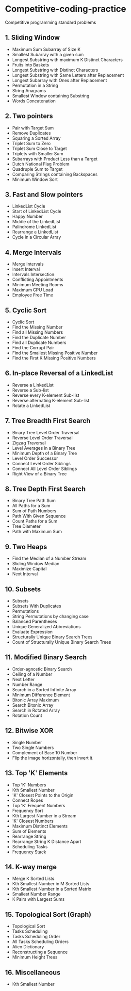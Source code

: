 # Competitive-coding-practice
Competitive programming standard problems

## 1. Sliding Window
* Maximum Sum Subarray of Size K 
* Smallest Subarray with a given sum 
* Longest Substring with maximum K Distinct Characters 
* Fruits into Baskets 
* Longest Substring with Distinct Characters 
* Longest Substring with Same Letters after Replacement 
* Longest Subarray with Ones after Replacement 
* Permutation in a String
* String Anagrams
* Smallest Window containing Substring
* Words Concatenation


## 2. Two pointers
* Pair with Target Sum 
* Remove Duplicates
* Squaring a Sorted Array
* Triplet Sum to Zero 
* Triplet Sum Close to Target 
* Triplets with Smaller Sum 
* Subarrays with Product Less than a Target 
* Dutch National Flag Problem 
* Quadruple Sum to Target
* Comparing Strings containing Backspaces
* Minimum Window Sort


## 3. Fast and Slow pointers
* LinkedList Cycle 
* Start of LinkedList Cycle 
* Happy Number 
* Middle of the LinkedList 
* Palindrome LinkedList
* Rearrange a LinkedList
* Cycle in a Circular Array


## 4. Merge Intervals
* Merge Intervals 
* Insert Interval 
* Intervals Intersection 
* Conflicting Appointments 
* Minimum Meeting Rooms
* Maximum CPU Load
* Employee Free Time


## 5. Cyclic Sort
* Cyclic Sort 
* Find the Missing Number 
* Find all Missing Numbers 
* Find the Duplicate Number 
* Find all Duplicate Numbers 
* Find the Corrupt Pair
* Find the Smallest Missing Positive Number
* Find the First K Missing Positive Numbers


## 6. In-place Reversal of a LinkedList
* Reverse a LinkedList 
* Reverse a Sub-list 
* Reverse every K-element Sub-list 
* Reverse alternating K-element Sub-list
* Rotate a LinkedList 


## 7. Tree Breadth First Search
* Binary Tree Level Order Traversal 
* Reverse Level Order Traversal 
* Zigzag Traversal 
* Level Averages in a Binary Tree 
* Minimum Depth of a Binary Tree 
* Level Order Successor 
* Connect Level Order Siblings 
* Connect All Level Order Siblings 
* Right View of a Binary Tree


## 8. Tree Depth First Search
* Binary Tree Path Sum 
* All Paths for a Sum 
* Sum of Path Numbers 
* Path With Given Sequence 
* Count Paths for a Sum 
* Tree Diameter
* Path with Maximum Sum


## 9. Two Heaps
* Find the Median of a Number Stream 
* Sliding Window Median 
* Maximize Capital 
* Next Interval


## 10. Subsets
* Subsets 
* Subsets With Duplicates 
* Permutations 
* String Permutations by changing case 
* Balanced Parentheses 
* Unique Generalized Abbreviations 
* Evaluate Expression 
* Structurally Unique Binary Search Trees
* Count of Structurally Unique Binary Search Trees


## 11. Modified Binary Search
* Order-agnostic Binary Search 
* Ceiling of a Number 
* Next Letter 
* Number Range 
* Search in a Sorted Infinite Array 
* Minimum Difference Element 
* Bitonic Array Maximum 
* Search Bitonic Array
* Search in Rotated Array
* Rotation Count


## 12. Bitwise XOR
* Single Number 
* Two Single Numbers 
* Complement of Base 10 Number 
* Flip the image horizontally, then invert it.


## 13. Top 'K' Elements
* Top 'K' Numbers 
* Kth Smallest Number 
* 'K' Closest Points to the Origin 
* Connect Ropes 
* Top 'K' Frequent Numbers 
* Frequency Sort 
* Kth Largest Number in a Stream 
* 'K' Closest Numbers 
* Maximum Distinct Elements 
* Sum of Elements 
* Rearrange String 
* Rearrange String K Distance Apart 
* Scheduling Tasks
* Frequency Stack


## 14. K-way merge
* Merge K Sorted Lists 
* Kth Smallest Number in M Sorted Lists 
* Kth Smallest Number in a Sorted Matrix 
* Smallest Number Range 
* K Pairs with Largest Sums


## 15. Topological Sort (Graph)
* Topological Sort 
* Tasks Scheduling 
* Tasks Scheduling Order 
* All Tasks Scheduling Orders 
* Alien Dictionary 
* Reconstructing a Sequence 
* Minimum Height Trees 


## 16. Miscellaneous
* Kth Smallest Number 
